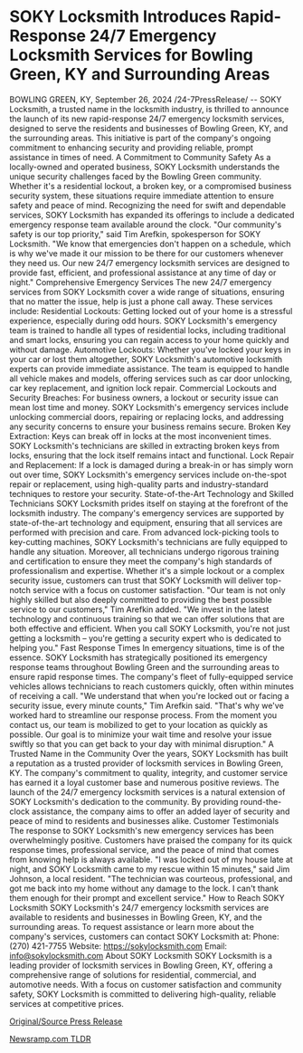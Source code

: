 # SOKY Locksmith Introduces Rapid-Response 24/7 Emergency Locksmith Services for Bowling Green, KY and Surrounding Areas

BOWLING GREEN, KY, September 26, 2024 /24-7PressRelease/ -- SOKY Locksmith, a trusted name in the locksmith industry, is thrilled to announce the launch of its new rapid-response 24/7 emergency locksmith services, designed to serve the residents and businesses of Bowling Green, KY, and the surrounding areas. This initiative is part of the company's ongoing commitment to enhancing security and providing reliable, prompt assistance in times of need.  A Commitment to Community Safety As a locally-owned and operated business, SOKY Locksmith understands the unique security challenges faced by the Bowling Green community. Whether it's a residential lockout, a broken key, or a compromised business security system, these situations require immediate attention to ensure safety and peace of mind. Recognizing the need for swift and dependable services, SOKY Locksmith has expanded its offerings to include a dedicated emergency response team available around the clock.  "Our community's safety is our top priority," said Tim Arefkin, spokesperson for SOKY Locksmith. "We know that emergencies don't happen on a schedule, which is why we've made it our mission to be there for our customers whenever they need us. Our new 24/7 emergency locksmith services are designed to provide fast, efficient, and professional assistance at any time of day or night."  Comprehensive Emergency Services The new 24/7 emergency services from SOKY Locksmith cover a wide range of situations, ensuring that no matter the issue, help is just a phone call away. These services include:  Residential Lockouts: Getting locked out of your home is a stressful experience, especially during odd hours. SOKY Locksmith's emergency team is trained to handle all types of residential locks, including traditional and smart locks, ensuring you can regain access to your home quickly and without damage. Automotive Lockouts: Whether you've locked your keys in your car or lost them altogether, SOKY Locksmith's automotive locksmith experts can provide immediate assistance. The team is equipped to handle all vehicle makes and models, offering services such as car door unlocking, car key replacement, and ignition lock repair. Commercial Lockouts and Security Breaches: For business owners, a lockout or security issue can mean lost time and money. SOKY Locksmith's emergency services include unlocking commercial doors, repairing or replacing locks, and addressing any security concerns to ensure your business remains secure. Broken Key Extraction: Keys can break off in locks at the most inconvenient times. SOKY Locksmith's technicians are skilled in extracting broken keys from locks, ensuring that the lock itself remains intact and functional. Lock Repair and Replacement: If a lock is damaged during a break-in or has simply worn out over time, SOKY Locksmith's emergency services include on-the-spot repair or replacement, using high-quality parts and industry-standard techniques to restore your security.  State-of-the-Art Technology and Skilled Technicians SOKY Locksmith prides itself on staying at the forefront of the locksmith industry. The company's emergency services are supported by state-of-the-art technology and equipment, ensuring that all services are performed with precision and care. From advanced lock-picking tools to key-cutting machines, SOKY Locksmith's technicians are fully equipped to handle any situation.  Moreover, all technicians undergo rigorous training and certification to ensure they meet the company's high standards of professionalism and expertise. Whether it's a simple lockout or a complex security issue, customers can trust that SOKY Locksmith will deliver top-notch service with a focus on customer satisfaction.  "Our team is not only highly skilled but also deeply committed to providing the best possible service to our customers," Tim Arefkin added. "We invest in the latest technology and continuous training so that we can offer solutions that are both effective and efficient. When you call SOKY Locksmith, you're not just getting a locksmith – you're getting a security expert who is dedicated to helping you."  Fast Response Times In emergency situations, time is of the essence. SOKY Locksmith has strategically positioned its emergency response teams throughout Bowling Green and the surrounding areas to ensure rapid response times. The company's fleet of fully-equipped service vehicles allows technicians to reach customers quickly, often within minutes of receiving a call.  "We understand that when you're locked out or facing a security issue, every minute counts," Tim Arefkin said. "That's why we've worked hard to streamline our response process. From the moment you contact us, our team is mobilized to get to your location as quickly as possible. Our goal is to minimize your wait time and resolve your issue swiftly so that you can get back to your day with minimal disruption."  A Trusted Name in the Community Over the years, SOKY Locksmith has built a reputation as a trusted provider of locksmith services in Bowling Green, KY. The company's commitment to quality, integrity, and customer service has earned it a loyal customer base and numerous positive reviews.  The launch of the 24/7 emergency locksmith services is a natural extension of SOKY Locksmith's dedication to the community. By providing round-the-clock assistance, the company aims to offer an added layer of security and peace of mind to residents and businesses alike.  Customer Testimonials The response to SOKY Locksmith's new emergency services has been overwhelmingly positive. Customers have praised the company for its quick response times, professional service, and the peace of mind that comes from knowing help is always available.  "I was locked out of my house late at night, and SOKY Locksmith came to my rescue within 15 minutes," said Jim Johnson, a local resident. "The technician was courteous, professional, and got me back into my home without any damage to the lock. I can't thank them enough for their prompt and excellent service."  How to Reach SOKY Locksmith SOKY Locksmith's 24/7 emergency locksmith services are available to residents and businesses in Bowling Green, KY, and the surrounding areas. To request assistance or learn more about the company's services, customers can contact SOKY Locksmith at:  Phone: (270) 421-7755 Website: https://sokylocksmith.com Email: info@sokylocksmith.com  About SOKY Locksmith  SOKY Locksmith is a leading provider of locksmith services in Bowling Green, KY, offering a comprehensive range of solutions for residential, commercial, and automotive needs. With a focus on customer satisfaction and community safety, SOKY Locksmith is committed to delivering high-quality, reliable services at competitive prices. 

[Original/Source Press Release](https://www.24-7pressrelease.com/press-release/514655/soky-locksmith-introduces-rapid-response-247-emergency-locksmith-services-for-bowling-green-ky-and-surrounding-areas) 

[Newsramp.com TLDR](https://newsramp.com/None) 